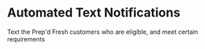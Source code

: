 # Automated Text Notifications
Text the Prep'd Fresh customers who are eligible, and meet certain requirements
